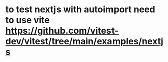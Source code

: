 # to test nextjs with autoimport need to use vite https://github.com/vitest-dev/vitest/tree/main/examples/nextjs

